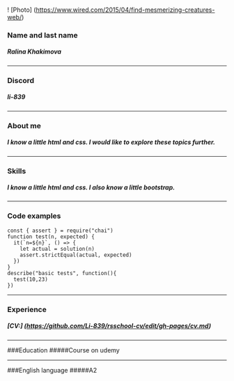 ###
! [Photo] (https://www.wired.com/2015/04/find-mesmerizing-creatures-web/)

### Name and last name
##### Ralina Khakimova
********************************************************************************
### Discord
##### li-839
********************************************************************************
### About me
##### I know a little html and css. I would like to explore these topics further.
*********************************************************************************
### Skills
##### I know a little html and css. I also know a little bootstrap.
*********************************************************************************
### Code examples
```
const { assert } = require("chai")
function test(n, expected) {
  it(`n=${n}`, () => {  
    let actual = solution(n)
    assert.strictEqual(actual, expected)
  })
}
describe("basic tests", function(){
  test(10,23)
})
```
*********************************************************************************
### Experience
##### [CV:] (https://github.com/Li-839/rsschool-cv/edit/gh-pages/cv.md)
*********************************************************************************
###Education
#####Course on udemy
*********************************************************************************
###English language
#####A2
